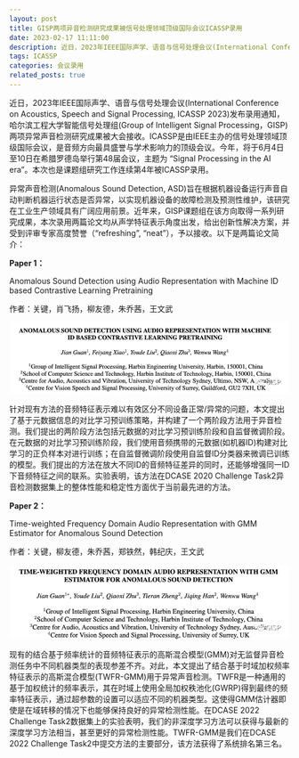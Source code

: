```yaml
---
layout: post
title: GISP两项异音检测研究成果被信号处理领域顶级国际会议ICASSP录用
date: 2023-02-17 11:11:00
description: 近日，2023年IEEE国际声学、语音与信号处理会议(International Conference on Acoustics, Speech and Signal Processing, ICASSP 2023)发布录用通知，哈尔滨工程大学智能信号处理组(Group of Intelligent Signal Processing，GISP)两项异常声音检测研究成果被大会接收。
tags: ICASSP
categories: 会议录用
related_posts: true
---
```


近日，2023年IEEE国际声学、语音与信号处理会议(International Conference on Acoustics, Speech and Signal Processing, ICASSP 2023)发布录用通知，哈尔滨工程大学智能信号处理组(Group of Intelligent Signal Processing，GISP)两项异常声音检测研究成果被大会接收。ICASSP是由IEEE主办的信号处理领域顶级国际会议，是音频方向最具盛誉与学术影响力的顶级会议。今年，将于6月4日至10日在希腊罗德岛举行第48届会议，主题为 “Signal Processing in the AI era”。本次也是课题组研究工作连续第4年被ICASSP录用。

异常声音检测(Anomalous Sound Detection, ASD)旨在根据机器设备运行声音自动判断机器运行状态是否异常，以实现机器设备的故障检测及预测性维护，该研究在工业生产领域具有广阔应用前景。近年来，GISP课题组在该方向取得一系列研究成果，本次录用两篇论文均从声学特征表示角度出发，给出创新性解决方案，并受到评审专家高度赞誉（“refreshing”, “neat”），予以接收。以下是两篇论文简介：

**Paper 1：**

Anomalous Sound Detection using Audio Representation with Machine ID based Contrastive Learning Pretraining

作者：关键，肖飞扬，柳友德，朱乔茜，王文武

![](/assets/img/posts/Anomalous_Sound_Detection_using_Audio_Representation_with_Machine_ID_based_Contrastive_Learning_Pretraining.png)

针对现有方法的音频特征表示难以有效区分不同设备正常/异常的问题，本文提出了基于元数据信息的对比学习预训练策略，并构建了一个两阶段方法用于异音检测。我们提出的两阶段方法包括元数据的对比学习预训练阶段和自监督微调阶段。在元数据的对比学习预训练阶段，我们使用音频携带的元数据(如机器ID)构建对比学习的正负样本对进行训练；在自监督微调阶段使用自监督ID分类器来微调已训练的模型。我们提出的方法在放大不同ID的音频特征差异的同时，还能够增强同一ID下音频特征之间的联系。实验表明，该方法在DCASE 2020 Challenge Task2异音检测数据集上的整体性能和稳定性方面优于当前最先进的方法。

**Paper 2：**

Time-weighted Frequency Domain Audio Representation with GMM Estimator for Anomalous Sound Detection

作者：关键，柳友德，朱乔茜，郑铁然，韩纪庆，王文武

![](/assets/img/posts/Time-weighted_Frequency_Domain_Audio_Representation_with_GMM_Estimator_for_Anomalous_Sound_Detection.png)

现有的结合基于频率统计的音频特征表示的高斯混合模型(GMM)对无监督异音检测任务中不同机器类型的表现参差不齐。对此，本文提出了结合基于时域加权频率特征表示的高斯混合模型(TWFR-GMM)用于异常声音检测。TWFR是一种通用的基于加权统计的频率表示，其在时域上使用全局加权秩池化(GWRP)得到最终的频率特征表示，通过超参数的设置可以适应不同的机器类型。这使得GMM估计器即使是在域转移的情况下也能够保持良好的异常检测性能。在DCASE 2022 Challenge Task2数据集上的实验表明，我们的非深度学习方法可以获得与最新的深度学习方法相当，甚至更好的异常检测性能。TWFR-GMM是我们在DCASE 2022 Challenge Task2中提交方法的主要部分，该方法获得了系统排名第三名。